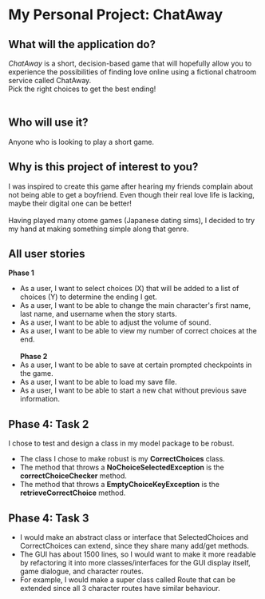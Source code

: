 # My Personal Project: ChatAway

## What will the application do?

*ChatAway* is a short, decision-based game that will hopefully allow you to experience 
the possibilities of finding love online using a fictional chatroom service called ChatAway.  
Pick the right choices to get the best ending! 
<br> <br>

## Who will use it?
Anyone who is looking to play a short game.

## Why is this project of interest to you?
I was inspired to create this game after hearing my friends complain about 
not being able to get a boyfriend. Even though their real love life is lacking,
maybe their digital one can be better! 
<br> <br>
Having played many otome games (Japanese dating sims), I decided to try my hand
at making something simple along that genre.

## All user stories 
**Phase 1**
- As a user, I want to select choices (X) that will be added to a list of choices (Y) to 
determine the ending I get.
- As a user, I want to be able to change the main character's first name, last name, and username
when the story starts.
- As a user, I want to be able to adjust the volume of sound. 
- As a user, I want to be able to view my number of correct choices at the end.
<br> <br> 
**Phase 2**
- As a user, I want to be able to save at certain prompted checkpoints in the game. 
- As a user, I want to be able to load my save file.
- As a user, I want to be able to start a new chat without previous save information.

## Phase 4: Task 2
I chose to test and design a class in my model package to be robust.
- The class I chose to make robust is my **CorrectChoices** class.
- The method that throws a **NoChoiceSelectedException** is the **correctChoiceChecker** method.
- The method that throws a **EmptyChoiceKeyException** is the **retrieveCorrectChoice** method.

## Phase 4: Task 3
- I would make an abstract class or interface that SelectedChoices and CorrectChoices can extend, since they share many
add/get methods.
- The GUI has about 1500 lines, so I would want to make it more readable by refactoring it into more classes/interfaces
 for the GUI display itself, game dialogue, and character routes.
- For example, I would make a super class called Route that can be extended since all 3 character
routes have similar behaviour.

